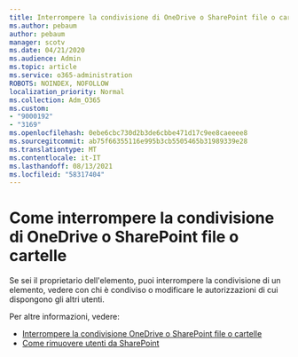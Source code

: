 ```yaml
---
title: Interrompere la condivisione di OneDrive o SharePoint file o cartelle
ms.author: pebaum
author: pebaum
manager: scotv
ms.date: 04/21/2020
ms.audience: Admin
ms.topic: article
ms.service: o365-administration
ROBOTS: NOINDEX, NOFOLLOW
localization_priority: Normal
ms.collection: Adm_O365
ms.custom:
- "9000192"
- "3169"
ms.openlocfilehash: 0ebe6cbc730d2b3de6cbbe471d17c9ee8caeeee8
ms.sourcegitcommit: ab75f66355116e995b3cb5505465b31989339e28
ms.translationtype: MT
ms.contentlocale: it-IT
ms.lasthandoff: 08/13/2021
ms.locfileid: "58317404"
---
```

# <a name="how-to-stop-sharing-onedrive-or-sharepoint-files-or-folders"></a>Come interrompere la condivisione di OneDrive o SharePoint file o cartelle

Se sei il proprietario dell'elemento, puoi interrompere la condivisione di un elemento, vedere con chi è condiviso o modificare le autorizzazioni di cui dispongono gli altri utenti.

Per altre informazioni, vedere: 

- [Interrompere la condivisione OneDrive o SharePoint file o cartelle](https://support.office.com/article/stop-sharing-onedrive-or-sharepoint-files-or-folders-or-change-permissions-0a36470f-d7fe-40a0-bd74-0ac6c1e13323)
- [Come rimuovere utenti da SharePoint](https://docs.microsoft.com/sharepoint/remove-users)